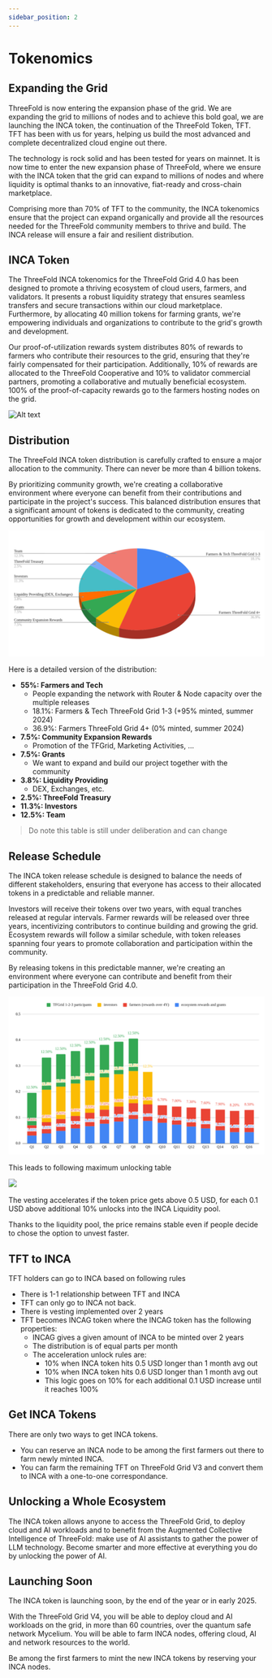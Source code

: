 ```yaml
---
sidebar_position: 2
---
```


# Tokenomics

## Expanding the Grid

ThreeFold is now entering the expansion phase of the grid. We are expanding the grid to millions of nodes and to achieve this bold goal, we are launching the INCA token, the continuation of the ThreeFold Token, TFT. TFT has been with us for years, helping us build the most advanced and complete decentralized cloud engine out there. 

The technology is rock solid and has been tested for years on mainnet. It is now time to enter the new expansion phase of ThreeFold, where we ensure with the INCA token that the grid can expand to millions of nodes and where liquidity is optimal thanks to an innovative, fiat-ready and cross-chain marketplace.

Comprising more than 70% of TFT to the community, the INCA tokenomics ensure that the project can expand organically and provide all the resources needed for the ThreeFold community members to thrive and build. The INCA release will ensure a fair and resilient distribution.

## INCA Token

The ThreeFold INCA tokenomics for the ThreeFold Grid 4.0 has been designed to promote a thriving ecosystem of cloud users, farmers, and validators. It presents a robust liquidity strategy that ensures seamless transfers and secure transactions within our cloud marketplace. Furthermore, by allocating 40 million tokens for farming grants, we're empowering individuals and organizations to contribute to the grid's growth and development.

Our proof-of-utilization rewards system distributes 80% of rewards to farmers who contribute their resources to the grid, ensuring that they're fairly compensated for their participation. Additionally, 10% of rewards are allocated to the ThreeFold Cooperative and 10% to validator commercial partners, promoting a collaborative and mutually beneficial ecosystem. 100% of the proof-of-capacity rewards go to the farmers hosting nodes on the grid.

![Alt text](./img/tokenomics.png)

## Distribution

The ThreeFold INCA token distribution is carefully crafted to ensure a major allocation to the community. There can never be more than 4 billion tokens.

By prioritizing community growth, we're creating a collaborative environment where everyone can benefit from their contributions and participate in the project's success. This balanced distribution ensures that a significant amount of tokens is dedicated to the community, creating opportunities for growth and development within our ecosystem.

![Alt text](./img/distribution.png)

Here is a detailed version of the distribution:

- **55%: Farmers and Tech**
  - People expanding the network with Router & Node capacity over the multiple releases
  - 18.1%: Farmers & Tech ThreeFold Grid 1-3 (+95% minted, summer 2024)
  - 36.9%: Farmers ThreeFold Grid 4+ (0% minted, summer 2024)
- **7.5%: Community Expansion Rewards**
  - Promotion of the TFGrid, Marketing Activities, ... 
- **7.5%: Grants**
  - We want to expand and build our project together with the community
- **3.8%: Liquidity Providing**
  - DEX, Exchanges, etc.
- **2.5%: ThreeFold Treasury**
- **11.3%: Investors**
- **12.5%: Team**


> Do note this table is still under deliberation and can change

## Release Schedule

The INCA token release schedule is designed to balance the needs of different stakeholders, ensuring that everyone has access to their allocated tokens in a predictable and reliable manner. 

Investors will receive their tokens over two years, with equal tranches released at regular intervals. Farmer rewards will be released over three years, incentivizing contributors to continue building and growing the grid. Ecosystem rewards will follow a similar schedule, with token releases spanning four years to promote collaboration and participation within the community.

By releasing tokens in this predictable manner, we're creating an environment where everyone can contribute and benefit from their participation in the ThreeFold Grid 4.0.

![](./img/token_release_stacked.png)

This leads to following maximum unlocking table

![](./img/token_release.png)

The vesting accelerates if the token price gets above 0.5 USD, for each 0.1 USD above additional 10% unlocks into the INCA Liquidity pool.

Thanks to the liquidity pool, the price remains stable even if people decide to chose the option to unvest faster.

## TFT to INCA

TFT holders can go to INCA based on following rules

- There is 1-1 relationship between TFT and INCA
- TFT can only go to INCA not back.
- There is vesting implemented over 2 years
- TFT becomes INCAG token where the INCAG token has the following properties:
  - INCAG gives a given amount of INCA to be minted over 2 years
  - The distribution is of equal parts per month
  - The acceleration unlock rules are: 
    - 10% when INCA token hits 0.5 USD longer than 1 month avg out
    - 10% when INCA token hits 0.6 USD longer than 1 month avg out
    - This logic goes on 10% for each additional 0.1 USD increase until it reaches 100%


## Get INCA Tokens

There are only two ways to get INCA tokens. 

- You can reserve an INCA node to be among the first farmers out there to farm newly minted INCA. 
- You can farm the remaining TFT on ThreeFold Grid V3 and convert them to INCA with a one-to-one correspondance.

## Unlocking a Whole Ecosystem

The INCA token allows anyone to access the ThreeFold Grid, to deploy cloud and AI workloads and to benefit from the Augmented Collective Intelligence of ThreeFold: make use of AI assistants to gather the power of LLM technology. Become smarter and more effective at everything you do by unlocking the power of AI.

## Launching Soon

The INCA token is launching soon, by the end of the year or in early 2025. 

With the ThreeFold Grid V4, you will be able to deploy cloud and AI workloads on the grid, in more than 60 countries, over the quantum safe network Mycelium. You will be able to farm INCA nodes, offering cloud, AI and network resources to the world.

Be among the first farmers to mint the new INCA tokens by reserving your INCA nodes.